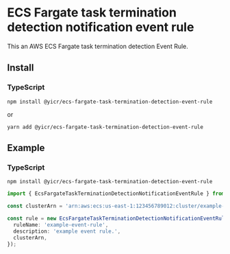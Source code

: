 # ECS Fargate task termination detection notification event rule

This an AWS ECS Fargate task termination detection Event Rule.

## Install

### TypeScript

```shell
npm install @yicr/ecs-fargate-task-termination-detection-event-rule
```
or
```shell
yarn add @yicr/ecs-fargate-task-termination-detection-event-rule
```

## Example

### TypeScript

```shell
npm install @yicr/ecs-fargate-task-termination-detection-event-rule
```

```typescript
import { EcsFargateTaskTerminationDetectionNotificationEventRule } from '@yicr/ecs-fargate-task-termination-detection-event-rule';

const clusterArn = 'arn:aws:ecs:us-east-1:123456789012:cluster/example-app-cluster';

const rule = new EcsFargateTaskTerminationDetectionNotificationEventRule(stack, 'EcsFargateTaskTerminationDetectionNotificationEventRule', {
  ruleName: 'example-event-rule',
  description: 'example event rule.',
  clusterArn,
});

```